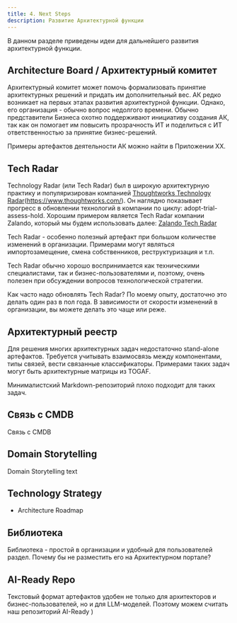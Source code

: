 ```yaml
---
title: 4. Next Steps
description: Развитие Архитектурной функции
---
```


В данном разделе приведены идеи для дальнейшего развития архитектурной функции.


## Architecture Board / Архитектурный комитет
Архитектурный комитет может помочь формализовать принятие архитектурных решений и придать им дополнительный вес.
АК редко возникает на первых этапах развития архитектурной функции. Однако, его организация - обычно вопрос недолгого времени.
Обычно представители Бизнеса охотно поддерживают инициативу создания АК, так как он помогает им повысить прозрачность ИТ и поделиться с ИТ ответственностью за принятие бизнес-решений.

Примеры артефактов деятельности АК можно найти в Приложении ХХ.

  
## Tech Radar
Technology Radar (или Tech Radar) был в широкую архитектурную практику и популяризирован компанией [Thoughtworks Technology Radar](https://www.thoughtworks.com/radar)(https://www.thoughtworks.com/). Он наглядно показывает прогресс в обновлении технологий в компании по циклу: adopt-trial-assess-hold. 
Хорошим примером является Tech Radar компании Zalando, который мы будем использовать далее:
[Zalando Tech Radar](https://opensource.zalando.com/tech-radar/)

Tech Radar - особенно полезный артефакт при большом количестве изменений в организации.
Примерами могут являться импортозамещение, смена собственников, реструктуризация и т.п. 

Tech Radar обычно хорошо воспринимается как техническими специалистами, так и бизнес-пользователями и, поэтому, очень полезен при обсуждении вопросов технологической стратегии. 

Как часто надо обновлять Tech Radar? По моему опыту, достаточно это делать один раз в пол года. 
В зависимости от скорости изменений в организации, вы можете делать это чаще или реже.


## Архитектурный реестр
Для решения многих архитектурных задач недостаточно stand-alone артефактов. Требуется учитывать взаимосвязь между компонентами, типы связей, вести связанные классификаторы. Примерами таких задач могут быть архитектурные матрицы из TOGAF.

Минималистский Markdown-репозиторий плохо подходит для таких задач.


## Связь с CMDB
Связь с CMDB


## Domain Storytelling
Domain Storytelling text

## Technology Strategy
  - Architecture Roadmap 


## Библиотека
Библиотека - простой в организации и удобный для пользователей раздел. Почему бы не разместить его на Архитектурном портале?


## AI-Ready Repo
Текстовый формат артефактов удобен не только для архитекторов и бизнес-пользователей, но и для LLM-моделей. Поэтому можем считать наш репозиторий AI-Ready )